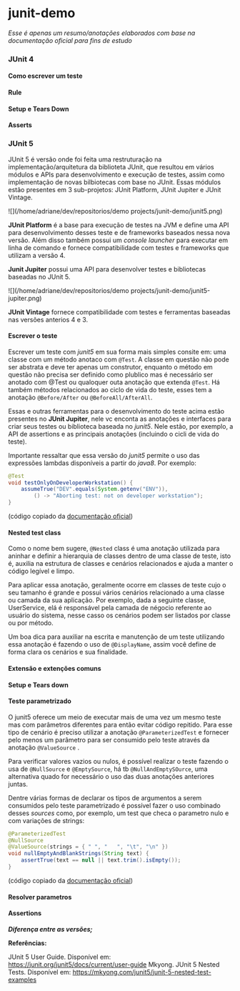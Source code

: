 # junit-demo

*Esse é apenas um resumo/anotações elaborados com base na documentação oficial para fins de estudo*

### JUnit 4

#### Como escrever um teste

#### Rule

#### Setup e Tears Down

####  Asserts

### JUnit 5

JUnit 5 é versão onde foi feita uma restruturação na implementação/arquitetura da biblioteta JUnit, que resultou em vários módulos e APIs para desenvolvimento e execução de testes, assim como implementação de novas bilbiotecas com base no JUnit. Essas módulos estão presentes em 3 sub-projetos: JUnit Platform, JUnit Jupiter e JUnit Vintage.

![](/home/adriane/dev/repositorios/demo projects/junit-demo/junit5.png)

**JUnit Platform** é a base para execução de testes na JVM e define uma API para desenvolvimento desses teste e de frameworks baseados nessa nova versão. Além disso também possui um *console launcher* para executar em linha de comando e fornece compatibilidade com testes e frameworks que utilizam a versão 4. 

**Junit Jupiter** possui uma API para desenvolver testes e bibliotecas baseadas no JUnit 5.

![](/home/adriane/dev/repositorios/demo projects/junit-demo/junit5-jupiter.png)

**JUnit Vintage** fornece compatibilidade com testes e ferramentas baseadas nas versões anterios 4 e 3.



#### Escrever o teste 

Escrever um teste com *junit5* em sua forma mais simples consite em: uma classe com um método anotaco com `@Test`. A classe em questão não pode ser abstrata e deve ter apenas um construtor, enquanto o método em questão não precisa ser definido como plublico mas é necessário ser anotado com @Test ou qualoquer outa anotação que extenda `@Test`. Há também métodos relacionados ao ciclo de vida do teste, esses tem a anotação `@Before/After` ou `@BeforeAll/AfterAll`.

Essas e outras ferramentas para o desenvolvimento do teste acima estão presentes no **JUnit Jupiter**, nele vc enconta as anotações e interfaces para criar seus testes ou biblioteca baseada no *junit5*. Nele estão, por exemplo, a API de assertions e as principais anotações (incluindo o cicli de vida do teste).

Importante ressaltar que essa versão do *junit5* permite o uso das expressões lambdas disponíveis a partir do *java8*. Por exemplo:

```java
@Test
void testOnlyOnDeveloperWorkstation() {
	assumeTrue("DEV".equals(System.getenv("ENV")),
    	() -> "Aborting test: not on developer workstation");
}
```

(código copiado da [documentação oficial](https://junit.org/junit5/docs/current/user-guide/))

#### Nested test class

Como o nome bem sugere, `@Nested` class é uma anotação utilizada para aninhar e definir a hierarquia de classes dentro de uma classe de teste, isto é, auxilia na estrutura de classes e cenários relacionados e ajuda a manter o código legível e limpo.

Para aplicar essa anotação, geralmente ocorre em classes de teste cujo o seu tamanho é grande e possui vários cenários relacionado a uma classe ou camada da sua aplicação. Por exemplo, dada a seguinte classe, UserService, elá é responsável pela camada de négocio referente ao usuário do sistema, nesse casso os cenários podem ser listados por classe ou por método.

Um boa dica para auxiliar na escrita e manutenção de um teste utilizando essa anotação é fazendo o uso de `@DisplayName`, assim você define de forma clara os cenários e sua finalidade.

#### Extensão e extenções comuns

#### Setup e Tears down

#### Teste parametrizado

O junit5 oferece um meio de executar mais de uma vez um mesmo teste mas com parâmetros diferentes para então evitar código repitido. Para esse tipo de cenário é preciso utilizar a anotação `@ParameterizedTest` e fornecer pelo menos um parâmetro para ser consumido pelo teste através da anotação `@ValueSource` .

Para verificar valores vazios ou nulos, é possível realizar o teste fazendo o usa de `@NullSource` e `@EmptySource`, há tb `@NullAndEmptySOurce`, uma alternativa quado for necessário o uso das duas anotações anteriores juntas.

Dentre várias formas de declarar os tipos de argumentos a serem consumidos pelo teste parametrizado é possível fazer o uso combinado desses *sources* como, por exemplo, um test que checa o parametro nulo e com variações de strings:

```java
@ParameterizedTest
@NullSource
@ValueSource(strings = { " ", "   ", "\t", "\n" })
void nullEmptyAndBlankStrings(String text) {
    assertTrue(text == null || text.trim().isEmpty());
}
```

(código copiado da [documentação oficial](https://junit.org/junit5/docs/current/user-guide/))

#### Resolver parametros

#### Assertions



***Diferença entre as versões;***

**Referências:**

JUnit 5 User Guide. Disponível em: https://junit.org/junit5/docs/current/user-guide
Mkyong. JUnit 5 Nested Tests. Disponível em: https://mkyong.com/junit5/junit-5-nested-test-examples

